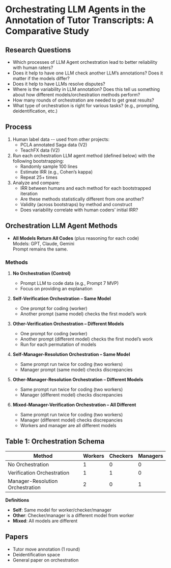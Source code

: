# Orchestrating LLM Agents in the Annotation of Tutor Transcripts: A Comparative Study

## Research Questions
- Which processes of LLM Agent orchestration lead to better reliability with human raters?
- Does it help to have one LLM check another LLM’s annotations? Does it matter if the models differ?
- Does it help to have LLMs resolve disputes?
- Where is the variability in LLM annotation? Does this tell us something about how different models/orchestration methods perform?
- How many rounds of orchestration are needed to get great results?
- What type of orchestration is right for various tasks? (e.g., prompting, deidentification, etc.)

## Process
1. Human label data -- used from other projects: 
   - PCLA annotated Saga data (V2)
   - TeachFX data (V2)
2. Run each orchestration LLM agent method (defined below) with the following bootstrapping:  
   - Randomly sample 100 lines  
   - Estimate IRR (e.g., Cohen’s kappa)  
   - Repeat 25+ times  
3. Analyze and compare:  
   - IRR between humans and each method for each bootstrapped iteration  
   - Are these methods statistically different from one another?  
   - Validity (across bootstraps) by method and construct  
   - Does variability correlate with human coders’ initial IRR?

## Orchestration LLM Agent Methods
- **All Models Return All Codes** (plus reasoning for each code)  
  Models: GPT, Claude, Gemini  
  Prompt remains the same.

### Methods
1. **No Orchestration (Control)**  
   - Prompt LLM to code data (e.g., Prompt 7 MVP)  
   - Focus on providing an explanation  

2. **Self-Verification Orchestration – Same Model**  
   - One prompt for coding (worker)  
   - Another prompt (same model) checks the first model’s work  

3. **Other-Verification Orchestration – Different Models**  
   - One prompt for coding (worker)  
   - Another prompt (different model) checks the first model’s work  
   - Run for each permutation of models  

4. **Self-Manager-Resolution Orchestration – Same Model**  
   - Same prompt run twice for coding (two workers)  
   - Manager prompt (same model) checks discrepancies  

5. **Other-Manager-Resolution Orchestration – Different Models**  
   - Same prompt run twice for coding (two workers)  
   - Manager (different model) checks discrepancies  

6. **Mixed-Manager-Verification Orchestration – All Different**  
   - Same prompt run twice for coding (two workers)  
   - Manager (different model) checks discrepancies  
   - Workers and manager are all different models  

## Table 1: Orchestration Schema

| Method                          | Workers | Checkers | Managers |
|---------------------------------|---------|----------|----------|
| No Orchestration                | 1       | 0        | 0        |
| Verification Orchestration      | 1       | 1        | 0        |
| Manager-Resolution Orchestration| 2       | 0        | 1        |

**Definitions**  
- **Self**: Same model for worker/checker/manager  
- **Other**: Checker/manager is a different model from worker  
- **Mixed**: All models are different  

## Papers
- Tutor move annotation (1 round)  
- Deidentification space  
- General paper on orchestration  
